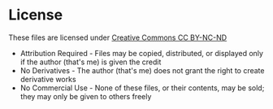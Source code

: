 # License
These files are licensed under [Creative Commons CC BY-NC-ND](https://en.wikipedia.org/wiki/Creative_Commons_license#Six_regularly_used_licenses)
+ Attribution Required - Files may be copied, distributed, or displayed only if the author (that's me) is given the credit
+ No Derivatives - The author (that's me) does not grant the right to create derivative works
+ No Commercial Use - None of these files, or their contents, may be sold; they may only be given to others freely
